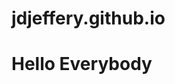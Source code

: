 # jdjeffery.github.io
<!DOCTYPE html>
<html lang = "en">
<head>
<meta charset = "UTF-8">
<title>My First Page</title>
</head>
<body>
	<h1> Hello Everybody</h1>
</body>
</html>
